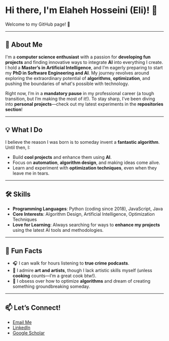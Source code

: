 # Hi there, I'm Elaheh Hosseini (Eli)! 👋  
Welcome to my GitHub page! 🚀

---

## 🌟 About Me
I'm a **computer science enthusiast** with a passion for **developing fun projects** and finding innovative ways to integrate **AI** into everything I create. I hold a **Master’s in Artificial Intelligence**, and I’m eagerly preparing to start my **PhD in Software Engineering and AI**. My journey revolves around exploring the extraordinary potential of **algorithms**, **optimization**, and pushing the boundaries of what's possible with technology.


Right now, I’m in a **mandatory pause** in my professional career (a tough transition, but I’m making the most of it!). To stay sharp, I’ve been diving into **personal projects**—check out my latest experiments in the **repositories section**!  

---

## 💡 What I Do
I believe the reason I was born is to someday invent a **fantastic algorithm**. Until then, I:
- Build **cool projects** and enhance them using **AI**.  
- Focus on **automation**, **algorithm design**, and making ideas come alive.  
- Learn and experiment with **optimization techniques**, even when they leave me in tears.  

---

## 🛠️ Skills
- **Programming Languages**: Python (coding since 2018), JavaScript, Java  
- **Core Interests**: Algorithm Design, Artificial Intelligence, Optimization Techniques  
- **Love for Learning**: Always searching for ways to **enhance my projects** using the latest AI tools and methodologies.  

---

## 🌱 Fun Facts
- 🎧 I can walk for hours listening to **true crime podcasts**.  
- 🎨 I admire **art and artists**, though I lack artistic skills myself (unless **cooking** counts—I’m a great cook btw!).  
- 🧠 I obsess over how to optimize **algorithms** and dream of creating something groundbreaking someday.  

---

## 📫 Let’s Connect!
- [Email Me](mailto:elahe.s.hs98@gmail.com)  
- [LinkedIn](https://www.linkedin.com/in/elaheh-hosseini-5a018a13a/)  
- [Google Scholar](https://scholar.google.com/citations?user=e_HZ8PQAAAAJ&hl=en)  

<!--
---

## 📈 GitHub Stats
![Eli's GitHub stats](https://github-readme-stats.vercel.app/api?username=elahe-hosseini98&show_icons=true&theme=transparent)

---

## 🚀 Top Languages
![Top Langs](https://github-readme-stats.vercel.app/api/top-langs/?username=elahe-hosseini98&layout=compact&theme=transparent)
-->


